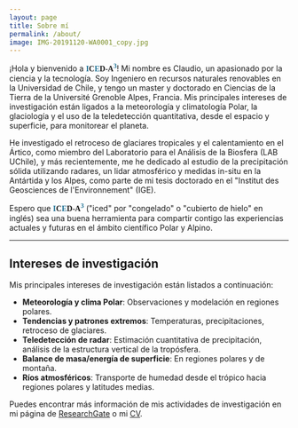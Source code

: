 ```yaml
---
layout: page
title: Sobre mí
permalink: /about/
image: IMG-20191120-WA0001_copy.jpg
---
```


¡Hola y bienvenido a <b style="font-family: serif;"><b style="color: #217396;">I</b><b>C</b><b style="color: #217396;">E</b><b>D-A</b><b style="color: #217396;"><sup>3</sup></b></b>! Mi nombre es Claudio, un apasionado por la ciencia y la tecnología. Soy Ingeniero en recursos naturales renovables en la Universidad de Chile, y tengo un master y doctorado en Ciencias de la Tierra de la Université Grenoble Alpes, Francia. Mis principales intereses de investigación están ligados a la meteorología y climatología Polar, la glaciología y el uso de la teledetección quantitativa, desde el espacio y superficie, para monitorear el planeta. 

He investigado el retroceso de glaciares tropicales y el calentamiento en el Ártico, como miembro del Laboratorio para el Análisis de la Biosfera (LAB UChile), y más recientemente, me he dedicado al estudio de la precipitación sólida utilizando radares, un lidar atmosférico y medidas in-situ en la Antártida y los Alpes, como parte de mi tesis doctorado en el "Institut des Geosciences de l'Environnement" (IGE).

Espero que <b style="font-family: serif;"><b style="color: #217396;">I</b><b>C</b><b style="color: #217396;">E</b><b>D-A</b><b style="color: #217396;"><sup>3</sup></b></b> ("iced" por "congelado" o "cubierto de hielo" en inglés) sea una buena herramienta para compartir contigo las experiencias actuales y futuras en el ámbito científico Polar y Alpino. 

[comment]: <> (**<span style="color:#217396">I</span>C<span style="color:#217396">E</span>D-A<span style="color:#217396">3</span>**)



***

## Intereses de investigación
 

Mis principales intereses de investigación están listados a continuación:

* **Meteorología y clima Polar**: Observaciones y modelación en regiones polares.
* **Tendencias y patrones extremos**: Temperaturas, precipitaciones, retroceso de glaciares.
* **Teledetección de radar**: Estimación cuantitativa de precipitación, análisis de la estructura vertical de la tropósfera.
* **Balance de masa/energía de superficie**: En regiones polares y de montaña.
* **Ríos atmosféricos**: Transporte de humedad desde el trópico hacia regiones polares y latitudes medias.

Puedes encontrar más información de mis actividades de investigación en mi página de [ResearchGate](https://www.researchgate.net/profile/Claudio_Duran-Alarcon) o mi [CV](https://cduranalarcon.github.io/images/CV_CDURANALARCON.pdf).

